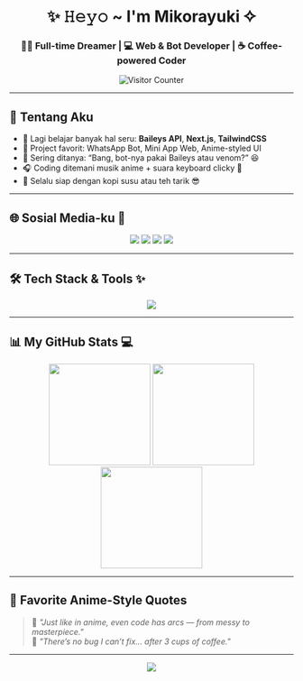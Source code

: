 <h1 align="center">✨ 𝙷𝚎𝚢𝚘 ~ I'm Mikorayuki ✧</h1>
<h3 align="center">🧑‍💻 Full-time Dreamer | 💻 Web & Bot Developer | ☕ Coffee-powered Coder</h3>

<p align="center">
  <img src="https://komarev.com/ghpvc/?username=mikorayuki&style=for-the-badge&color=ff7eb9" alt="Visitor Counter" />
</p>

---

## 🌟 Tentang Aku

- 🌱 Lagi belajar banyak hal seru: **Baileys API**, **Next.js**, **TailwindCSS**
- 🤖 Project favorit: WhatsApp Bot, Mini App Web, Anime-styled UI
- 💬 Sering ditanya: “Bang, bot-nya pakai Baileys atau venom?” 😆
- 🎧 Coding ditemani musik anime + suara keyboard clicky 🎵
- 🥤 Selalu siap dengan kopi susu atau teh tarik 😎

---

## 🌐 Sosial Media-ku 💌
<p align="center">
  <a href="https://mikorayuki.my.id" target="_blank"><img src="https://img.shields.io/badge/My%20Website-000000?style=for-the-badge&logo=githubpages&logoColor=white" /></a>
  <a href="https://wa.me/6283833826401" target="_blank"><img src="https://img.shields.io/badge/Chat%20Me%20on%20WhatsApp-25D366?style=for-the-badge&logo=whatsapp&logoColor=white" /></a>
  <a href="https://instagram.com/animloverindo" target="_blank"><img src="https://img.shields.io/badge/Instagram-ff69b4?style=for-the-badge&logo=instagram&logoColor=white" /></a>
  <a href="https://tiktok.com/@mikorayuki" target="_blank"><img src="https://img.shields.io/badge/TikTok-ff0050?style=for-the-badge&logo=tiktok&logoColor=white" /></a>
</p>

---

## 🛠️ Tech Stack & Tools ✨
<p align="center">
  <img src="https://skillicons.dev/icons?i=js,nodejs,html,css,tailwind,vscode,github" />
</p>

---

## 📊 My GitHub Stats 💻
<p align="center">
  <img src="https://github-readme-stats.vercel.app/api?username=mikorayuki&show_icons=true&theme=tokyonight&hide_border=true" height="180" />
  <img src="https://github-readme-streak-stats.herokuapp.com/?user=mikorayuki&theme=tokyonight&hide_border=true" height="180" />
  <img src="https://github-readme-stats.vercel.app/api/top-langs/?username=mikorayuki&layout=compact&theme=tokyonight&hide_border=true" height="180" />
</p>

---

## 💬 Favorite Anime-Style Quotes

> 🌸 *"Just like in anime, even code has arcs — from messy to masterpiece."*  
> 🔧 *"There’s no bug I can’t fix… after 3 cups of coffee."*

---

<p align="center">
  <img src="https://capsule-render.vercel.app/api?type=waving&color=gradient&height=100&section=footer"/>
</p>
